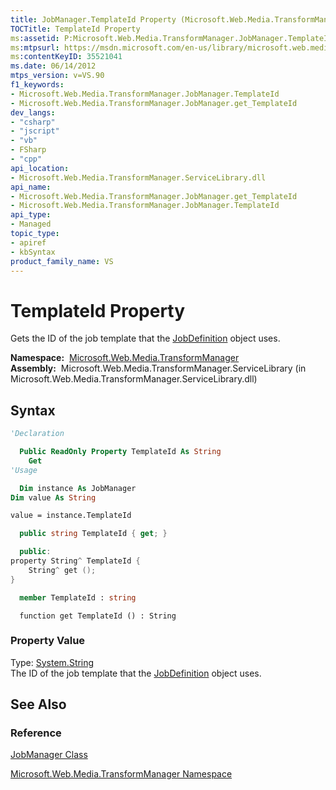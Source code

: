 ```yaml
---
title: JobManager.TemplateId Property (Microsoft.Web.Media.TransformManager)
TOCTitle: TemplateId Property
ms:assetid: P:Microsoft.Web.Media.TransformManager.JobManager.TemplateId
ms:mtpsurl: https://msdn.microsoft.com/en-us/library/microsoft.web.media.transformmanager.jobmanager.templateid(v=VS.90)
ms:contentKeyID: 35521041
ms.date: 06/14/2012
mtps_version: v=VS.90
f1_keywords:
- Microsoft.Web.Media.TransformManager.JobManager.TemplateId
- Microsoft.Web.Media.TransformManager.JobManager.get_TemplateId
dev_langs:
- "csharp"
- "jscript"
- "vb"
- FSharp
- "cpp"
api_location:
- Microsoft.Web.Media.TransformManager.ServiceLibrary.dll
api_name:
- Microsoft.Web.Media.TransformManager.JobManager.get_TemplateId
- Microsoft.Web.Media.TransformManager.JobManager.TemplateId
api_type:
- Managed
topic_type:
- apiref
- kbSyntax
product_family_name: VS
---
```


# TemplateId Property

Gets the ID of the job template that the [JobDefinition](jobdefinition-class-microsoft-web-media-transformmanager.md) object uses.

**Namespace:**  [Microsoft.Web.Media.TransformManager](microsoft-web-media-transformmanager-namespace.md)  
**Assembly:**  Microsoft.Web.Media.TransformManager.ServiceLibrary (in Microsoft.Web.Media.TransformManager.ServiceLibrary.dll)

## Syntax

```vb
'Declaration

  Public ReadOnly Property TemplateId As String
    Get
'Usage

  Dim instance As JobManager
Dim value As String

value = instance.TemplateId
```

```csharp
  public string TemplateId { get; }
```

```cpp
  public:
property String^ TemplateId {
    String^ get ();
}
```

``` fsharp
  member TemplateId : string
```

```jscript
  function get TemplateId () : String
```

### Property Value

Type: [System.String](https://msdn.microsoft.com/library/s1wwdcbf)  
The ID of the job template that the [JobDefinition](jobdefinition-class-microsoft-web-media-transformmanager.md) object uses.  

## See Also

### Reference

[JobManager Class](jobmanager-class-microsoft-web-media-transformmanager.md)

[Microsoft.Web.Media.TransformManager Namespace](microsoft-web-media-transformmanager-namespace.md)

